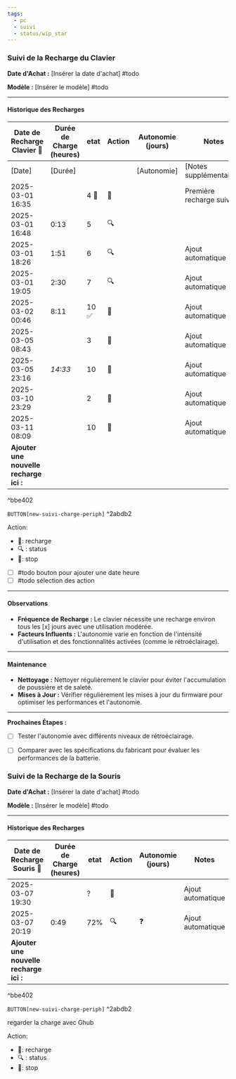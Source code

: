 ```yaml
---
tags:
  - pc
  - suivi
  - status/wip_star
---
```

### Suivi de la Recharge du Clavier

**Date d'Achat :** [Insérer la date d'achat] #todo

**Modèle :** [Insérer le modèle] #todo

---

#### Historique des Recharges

| Date de Recharge Clavier 🔌             | Durée de Charge (heures) | etat  | Action | Autonomie (jours) | Notes                      |
| --------------------------------------- | ------------------------ | ----- | ------ | ----------------- | -------------------------- |
| [Date]                                  | [Durée]                  |       |        | [Autonomie]       | [Notes supplémentaires]    |
| 2025-03-01 16:35                        |                          | 4 🪫  | 🔌     |                   | Première recharge  suivie. |
| 2025-03-01 16:48                        | 0:13                     | 5     | 🔍     |                   |                            |
| 2025-03-01 18:26                        | 1:51                     | 6     | 🔍     |                   | Ajout automatique          |
| 2025-03-01 19:05                        | 2:30                     | 7     | 🔍     |                   | Ajout automatique          |
| 2025-03-02 00:46                        | 8:11                     | 10  ✅ | 🛑     |                   | Ajout automatique          |
| 2025-03-05 08:43                        |                          | 3     | 🔌     |                   | Ajout automatique          |
| 2025-03-05 23:16                        | *14:33*                  | 10    | 🛑     |                   | Ajout automatique          |
| 2025-03-10 23:29                        |                          | 2     | 🔌     |                   | Ajout automatique          |
| 2025-03-11 08:09                        |                          | 10    | 🛑     |                   | Ajout automatique          |
| **Ajouter une nouvelle recharge ici :** |                          |       |        |                   |                            |


^bbe402

`BUTTON[new-suivi-charge-periph]`
^2abdb2

Action:
- 🔌: recharge
- 🔍 : status
- 🛑: stop


- [ ] #todo bouton pour ajouter une date heure
- [ ] #todo sélection des action

---

#### Observations

- **Fréquence de Recharge :** Le clavier nécessite une recharge environ tous les [x] jours avec une utilisation modérée.
- **Facteurs Influents :** L'autonomie varie en fonction de l'intensité d'utilisation et des fonctionnalités activées (comme le rétroéclairage).

---

#### Maintenance

- **Nettoyage :** Nettoyer régulièrement le clavier pour éviter l'accumulation de poussière et de saleté.
- **Mises à Jour :** Vérifier régulièrement les mises à jour du firmware pour optimiser les performances et l'autonomie.

---

**Prochaines Étapes :**

- [ ] Tester l'autonomie avec différents niveaux de rétroéclairage.
- [ ] Comparer avec les spécifications du fabricant pour évaluer les performances de la batterie.



### Suivi de la Recharge de la Souris

**Date d'Achat :** [Insérer la date d'achat] #todo

**Modèle :** [Insérer le modèle] #todo

---

#### Historique des Recharges

| Date de Recharge Souris 🔌              | Durée de Charge (heures) | etat | Action | Autonomie (jours) | Notes             |
| --------------------------------------- | ------------------------ | ---- | ------ | ----------------- | ----------------- |
| 2025-03-07 19:30                        |                          | ?    | 🔌     |                   | Ajout automatique |
| 2025-03-07 20:19                        | 0:49                     | 72%  | 🔍     | ❓                 | Ajout automatique |
| **Ajouter une nouvelle recharge ici :** |                          |      |        |                   |                   |


^bbe402

`BUTTON[new-suivi-charge-periph]`
^2abdb2

regarder la charge avec Ghub

Action:
- 🔌: recharge
- 🔍 : status
- 🛑: stop
